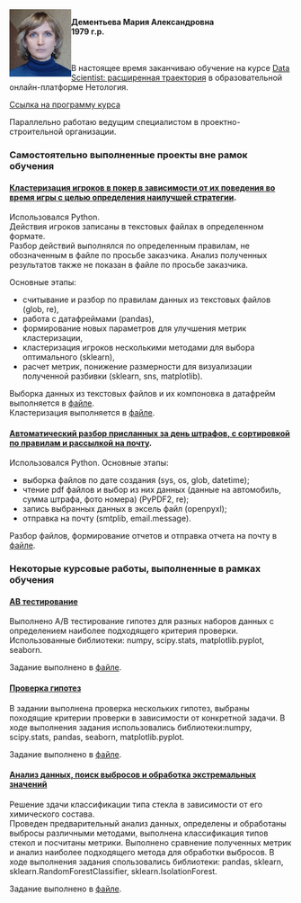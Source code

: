 <img src="фото для резюме.jpg" align="left" width="110" height="120" />

**Дементьева Мария Александровна**<br/>
**1979 г.р.**<br/>

<br/>
<br/>
В настоящее время заканчиваю обучение на курсе <ins>Data Scientist: расширенная траектория</ins> в образовательной онлайн-платформе Нетология. <br/>  

[Ссылка на программу курса](https://netology.ru/programs/prodatascience?programName=data-scientist#/modul_2)

Параллельно работаю ведущим специалистом в проектно-строительной организации.<br/>

### Самостоятельно выполненные проекты вне рамок обучения<br/>
#### <ins>Кластеризация игроков в покер в зависимости от их поведения во время игры с целью определения наилучшей стратегии</ins>.  
Использовался Python.  
Действия игроков записаны в текстовых файлах в определенном формате.   
Разбор действий выполнялся по определенным правилам, не обозначенным в файле по просьбе заказчика. Анализ полученных результатов также не показан в файле по просьбе заказчика.  

Основные этапы:   
- считывание и разбор по правилам данных из текстовых файлов (glob, re), 
- работа с датафреймами (pandas), 
- формирование новых параметров для улучшения метрик кластеризации, 
- кластеризация игроков несколькими методами для выбора оптимального (sklearn),
- расчет метрик, понижение размерности для визуализации полученной разбивки (sklearn, sns, matplotlib).

Выборка данных из текстовых файлов и их компоновка в датафрейм выполняется в [файле](poker/poker.ipynb).  
Кластеризация выполняется в [файле](poker/poker_clster.ipynb).

#### <ins>Автоматический разбор присланных за день штрафов, с сортировкой по правилам и рассылкой на почту</ins>.   
Использовался Python.
Основные этапы: 
- выборка файлов по дате создания (sys, os, glob, datetime);
- чтение pdf файлов и выбор из них данных (данные на автомобиль, сумма штрафа, фото номера) (PyPDF2, re);
- запись выбранных данных в эксель файл (openpyxl);
- отправка на почту (smtplib, email.message).

Разбор файлов, формирование отчетов и отправка отчета на почту в [файле](drivers/drivers.ipynb). 

### Некоторые курсовые работы, выполненные в рамках обучения
#### <ins>АВ тестирование</ins>
Выполнено А/В тестирование гипотез для разных наборов данных с определением наиболее подходящего критерия проверки.
Использованные библиотеки: numpy, scipy.stats, matplotlib.pyplot, seaborn.  

Задание выполнено в [файле](training_projects/HW_AB.ipynb).

#### <ins>Проверка гипотез</ins>
В задании выполнена проверка нескольких гипотез, выбраны походящие критерии проверки в зависимости от конкретной задачи.
В ходе выполнения задания использовались библиотеки:numpy, scipy.stats, pandas, seaborn, matplotlib.pyplot.  

Задание выполнено в [файле](training_projects/ДЗ_Проверка_гипотез.ipynb).

#### <ins>Анализ данных, поиск выбросов и обработка экстремальных значений</ins>
Решение здачи классификации типа стекла в зависимости от его химического состава.   
Проведен предварительный анализ данных, определены и обработаны выбросы различными методами, выполнена классификация типов стекол и посчитаны метрики. Выполнено сравнение полученных метрик и анализ наиболее подходящего метода для обработки выбросов. 
В ходе выполнения задания спользовались библиотеки: pandas, sklearn, sklearn.RandomForestClassifier, sklearn.IsolationForest.  

Задание выполнено в [файле](training_projects/ДЗ_8_10_выбросы.ipynb).
